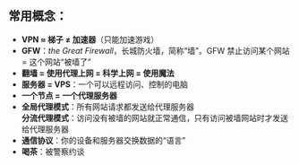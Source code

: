 ## 常用概念：

- **VPN ≈ 梯子 ≠ 加速器**（只能加速游戏）
- **GFW**：*the Great Firewall*，长城防火墙，简称“墙”。GFW 禁止访问某个网站 = 这个网站“被墙了”
- **翻墙 = 使用代理上网 = 科学上网 = 使用魔法**
- **服务器 = VPS**：一个可以远程访问、控制的电脑
- **一个节点 = 一个代理服务器**
- **全局代理模式**：所有网站请求都发送给代理服务器  
  **分流代理模式**：访问没有被墙的网站就正常通信，只有访问被墙网站时才发送给代理服务器
- **通信协议**：你的设备和服务器交换数据的“语言”
- **喝茶**：被警察约谈